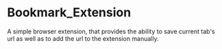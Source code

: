 # Bookmark_Extension
A simple browser extension, that provides the ability to  save current tab's url as well as to add the url to the extension manually.
